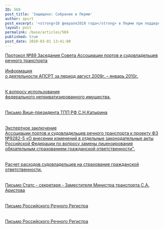 ```yaml
---
ID: 569
post_title: 'Защищено: Собрание в Перми'
author: apsrt
post_excerpt: '<strong>18 февраля2010 года</strong> в Перми при поддержке ОАО &quot;Порт Пермь&quot; состоялось заседание Совета АПСРТ (протокол и материалы заседания прилагаются).'
layout: post
permalink: /base/articles/569
published: true
post_date: 2010-03-01 13:41:00
---
```

<a href="http://www.apsrt.ru/docs/765i.doc"><span style="text-decoration:underline;">Протокол №89 Заседания Совета Ассоциации портов и судовладельцев речного транспорта </span></a><br />
<br />
<a href="http://www.apsrt.ru/docs/vwil.doc"><span style="text-decoration:underline;">Информация <br />
о деятельности АПСРТ  за период август 2009г. – январь 2010г.<br />
 </span></a><br />
<br />
<a href="http://www.apsrt.ru/docs/90h.doc"><span style="text-decoration:underline;">К вопросу  использования <br />
федерального неприватизированного имущества.<br />
 </span></a><br />
<br />
<a href="http://www.apsrt.ru/docs/posr.doc"><span style="text-decoration:underline;">Письмо Вице-президента ТПП РФ С.Н.Катырина<br />
 </span></a><br />
<br />
<a href="http://www.apsrt.ru/docs/98ds.doc"><span style="text-decoration:underline;">Экспертное заключение<br />
Ассоциации портов и судовладельцев речного транспорта  к проекту ФЗ №9282-5 «О внесении изменений в отдельные законодательные акты Российской Федерации по вопросу замены лицензирования обязательным страхованием гражданской ответственности&quot;.<br />
 </span></a><br />
<br />
<a href="http://www.apsrt.ru/docs/45ssp.doc"><span style="text-decoration:underline;">Расчет расходов судовладельцев на страхование гражданской ответственности.<br />
 </span></a><br />
<br />
<a href="http://www.apsrt.ru/docs/g11.doc"><span style="text-decoration:underline;">Письмо Статс - секретаря -  Заместителя  Министра транспорта С.А. Аристова<br />
  </span></a><br />
<br />
<a href="http://www.apsrt.ru/docs/65zz0001.jpg"><span style="text-decoration:underline;">Письмо Российского Речного Регистра <br />
 </span></a><br />
<br />
<a href="http://www.apsrt.ru/docs/65zz0002.jpg"><span style="text-decoration:underline;">Письмо Российского Речного Регистра  <br />
 </span></a><br />